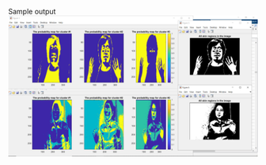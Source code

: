 Sample output
![alt text](https://github.com/ChuAn0428/Biometrics---Detection-by-clustering/blob/main/output.png)

